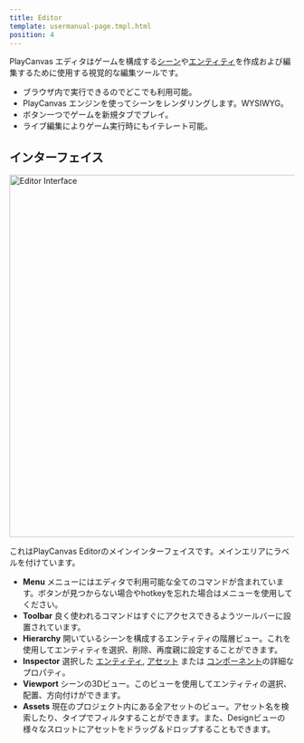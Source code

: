 ```yaml
---
title: Editor
template: usermanual-page.tmpl.html
position: 4
---
```


PlayCanvas エディタはゲームを構成する[シーン][1]や[エンティティ][2]を作成および編集するために使用する視覚的な編集ツールです。

* ブラウザ内で実行できるのでどこでも利用可能。
* PlayCanvas エンジンを使ってシーンをレンダリングします。WYSIWYG。
* ボタン一つでゲームを新規タブでプレイ。
* ライブ編集によりゲーム実行時にもイテレート可能。

## インターフェイス

<img alt="Editor Interface" width="640" src="/images/user-manual/editor-annotated.jpg" />

これはPlayCanvas Editorのメインインターフェイスです。メインエリアにラベルを付けています。

* **Menu** メニューにはエディタで利用可能な全てのコマンドが含まれています。ボタンが見つからない場合やhotkeyを忘れた場合はメニューを使用してください。
* **Toolbar** 良く使われるコマンドはすぐにアクセスできるようツールバーに設置されています。
* **Hierarchy** 開いているシーンを構成するエンティティの階層ビュー。これを使用してエンティティを選択、削除、再度親に設定することができます。
* **Inspector** 選択した [エンティティ][2], [アセット][4] または [コンポーネント][3]の詳細なプロパティ。
* **Viewport** シーンの3Dビュー。このビューを使用してエンティティの選択、配置、方向付けができます。
* **Assets** 現在のプロジェクト内にある全アセットのビュー。アセット名を検索したり、タイプでフィルタすることができます。また、Designビューの様々なスロットにアセットをドラッグ＆ドロップすることもできます。

[1]: /user-manual/glossary#scene
[2]: /user-manual/glossary#entity
[3]: /user-manual/glossary#component
[4]: /user-manual/glossary#assets

